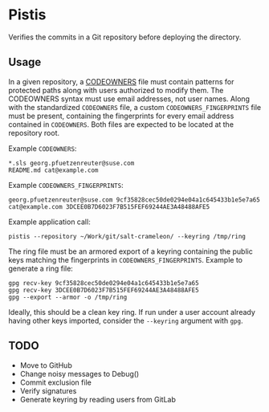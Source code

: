 # Pistis

Verifies the commits in a Git repository before deploying the directory.

## Usage

In a given repository, a [CODEOWNERS](https://docs.github.com/en/repositories/managing-your-repositorys-settings-and-features/customizing-your-repository/about-code-owners) file must contain patterns for protected paths along with users authorized to modify them. The CODEOWNERS syntax must use email addresses, not user names.
Along with the standardized `CODEOWNERS` file, a custom `CODEOWNERS_FINGERPRINTS` file must be present, containing the fingerprints for every email address contained in `CODEOWNERS`.
Both files are expected to be located at the repository root.

Example `CODEOWNERS`:

```
*.sls georg.pfuetzenreuter@suse.com
README.md cat@example.com
```

Example `CODEOWNERS_FINGERPRINTS`:

```
georg.pfuetzenreuter@suse.com 9cf35828cec50de0294e04a1c645433b1e5e7a65
cat@example.com 3DCEE0B7D6023F7B515FEF69244AE3A48488AFE5
```

Example application call:

```
pistis --repository ~/Work/git/salt-crameleon/ --keyring /tmp/ring
```

The ring file must be an armored export of a keyring containing the public keys matching the fingerprints in `CODEOWNERS_FINGERPRINTS`. Example to generate a ring file:

```
gpg recv-key 9cf35828cec50de0294e04a1c645433b1e5e7a65
gpg recv-key 3DCEE0B7D6023F7B515FEF69244AE3A48488AFE5
gpg --export --armor -o /tmp/ring
```

Ideally, this should be a clean key ring. If run under a user account already having other keys imported, consider the `--keyring` argument with `gpg`.

## TODO

- Move to GitHub
- Change noisy messages to Debug()
- Commit exclusion file
- Verify signatures
- Generate keyring by reading users from GitLab
